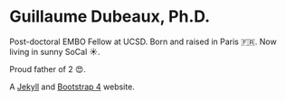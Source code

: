 # Guillaume Dubeaux, Ph.D.

Post-doctoral EMBO Fellow at UCSD. Born and raised in Paris 🇫🇷. Now living in sunny SoCal ☀️.

Proud father of 2 😍.

A [Jekyll](https://jekyllrb.com/) and [Bootstrap 4](https://getbootstrap.com/) website.
